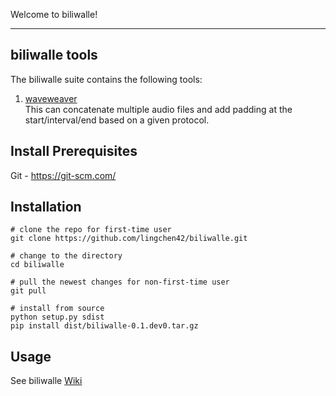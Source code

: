 Welcome to biliwalle!

---

## biliwalle tools
The biliwalle suite contains the following tools:

1. [waveweaver](https://github.com/lingchen42/biliwalle/wiki/2.-waveweaver) <br>
This can concatenate multiple audio files and add padding at the start/interval/end based on a given protocol.

## Install Prerequisites
Git - https://git-scm.com/

## Installation
```
# clone the repo for first-time user
git clone https://github.com/lingchen42/biliwalle.git

# change to the directory
cd biliwalle

# pull the newest changes for non-first-time user
git pull

# install from source
python setup.py sdist
pip install dist/biliwalle-0.1.dev0.tar.gz
```

## Usage
See biliwalle [Wiki](https://github.com/lingchen42/biliwalle/wiki)
